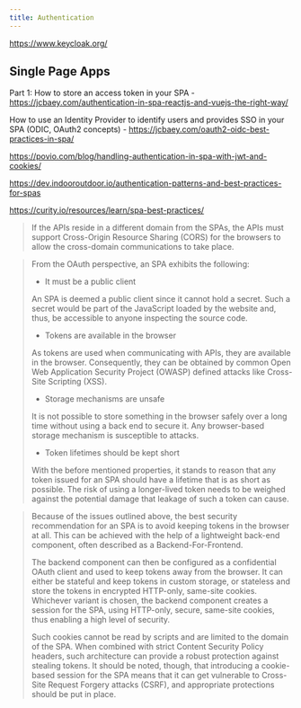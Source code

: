 ```yaml
---
title: Authentication
---
```


https://www.keycloak.org/

## Single Page Apps

Part 1: How to store an access token in your SPA - https://jcbaey.com/authentication-in-spa-reactjs-and-vuejs-the-right-way/

How to use an Identity Provider to identify users and provides SSO in your SPA (ODIC, OAuth2 concepts) - https://jcbaey.com/oauth2-oidc-best-practices-in-spa/

https://povio.com/blog/handling-authentication-in-spa-with-jwt-and-cookies/

https://dev.indooroutdoor.io/authentication-patterns-and-best-practices-for-spas

https://curity.io/resources/learn/spa-best-practices/

> If the APIs reside in a different domain from the SPAs, the APIs must support Cross-Origin Resource Sharing (CORS) for the browsers to allow the cross-domain communications to take place.

> From the OAuth perspective, an SPA exhibits the following:
>
> - It must be a public client
>
> An SPA is deemed a public client since it cannot hold a secret. Such a secret would be part of the JavaScript loaded by the website and, thus, be accessible to anyone inspecting the source code.
>
> - Tokens are available in the browser
>
> As tokens are used when communicating with APIs, they are available in the browser. Consequently, they can be obtained by common Open Web Application Security Project (OWASP) defined attacks like Cross-Site Scripting (XSS).
>
> - Storage mechanisms are unsafe
>
> It is not possible to store something in the browser safely over a long time without using a back end to secure it. Any browser-based storage mechanism is susceptible to attacks.
>
> - Token lifetimes should be kept short
>
> With the before mentioned properties, it stands to reason that any token issued for an SPA should have a lifetime that is as short as possible. The risk of using a longer-lived token needs to be weighed against the potential damage that leakage of such a token can cause.

> Because of the issues outlined above, the best security recommendation for an SPA is to avoid keeping tokens in the browser at all. This can be achieved with the help of a lightweight back-end component, often described as a Backend-For-Frontend.
>
> The backend component can then be configured as a confidential OAuth client and used to keep tokens away from the browser. It can either be stateful and keep tokens in custom storage, or stateless and store the tokens in encrypted HTTP-only, same-site cookies. Whichever variant is chosen, the backend component creates a session for the SPA, using HTTP-only, secure, same-site cookies, thus enabling a high level of security.
>
> Such cookies cannot be read by scripts and are limited to the domain of the SPA. When combined with strict Content Security Policy headers, such architecture can provide a robust protection against stealing tokens. It should be noted, though, that introducing a cookie-based session for the SPA means that it can get vulnerable to Cross-Site Request Forgery attacks (CSRF), and appropriate protections should be put in place.
